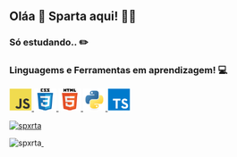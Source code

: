 <h2 align="left">Oláa 👋 Sparta aqui! 👨‍💻</h2>
<h3 align="left">Só estudando.. ✏️</h3>

<h3 align="left">Linguagems e Ferramentas em aprendizagem! 💻</h3>
<p align="left"> <a href="https://developer.mozilla.org/en-US/docs/Web/JavaScript" target="_blank"> <img src="https://raw.githubusercontent.com/devicons/devicon/master/icons/javascript/javascript-original.svg" alt="javascript" width="40" height="40"/> </a> <a href="https://www.w3schools.com/css/" target="_blank"> <img src="https://raw.githubusercontent.com/devicons/devicon/master/icons/css3/css3-original-wordmark.svg" alt="css3" width="40" height="40"/> </a> <a href="https://www.w3.org/html/" target="_blank"> <img src="https://raw.githubusercontent.com/devicons/devicon/master/icons/html5/html5-original-wordmark.svg" alt="html5" width="40" height="40"/> </a> <a href="https://www.python.org" target="_blank"> <img src="https://raw.githubusercontent.com/devicons/devicon/master/icons/python/python-original.svg" alt="python" width="40" height="40"/> </a> <a href="https://www.typescriptlang.org/" target="_blank"> <img src="https://raw.githubusercontent.com/devicons/devicon/master/icons/typescript/typescript-original.svg" alt="typescript" width="40" height="40"/></p>

<p><img align="center" src="https://github-readme-stats.vercel.app/api/top-langs?username=spxrta&show_icons=true&theme=merko" alt="spxrta" /></p>

<p>&nbsp;<img align="left" src="https://github-readme-stats.vercel.app/api?username=spxrta&show_icons=true&theme=merko" alt="spxrta" /></p>
